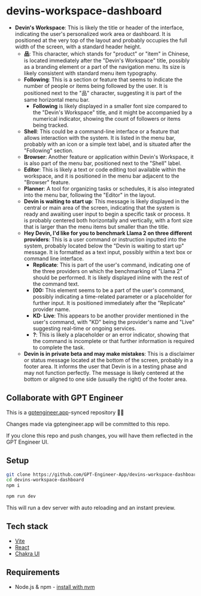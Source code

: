# devins-workspace-dashboard

- **Devin's Workspace**: This is likely the title or header of the interface, indicating the user's personalized work area or dashboard. It is positioned at the very top of the layout and probably occupies the full width of the screen, with a standard header height.
  - **品**: This character, which stands for "product" or "item" in Chinese, is located immediately after the "Devin's Workspace" title, possibly as a branding element or a part of the navigation menu. Its size is likely consistent with standard menu item typography.
  - **Following**: This is a section or feature that seems to indicate the number of people or items being followed by the user. It is positioned next to the "品" character, suggesting it is part of the same horizontal menu bar.
    - **Following** is likely displayed in a smaller font size compared to the "Devin's Workspace" title, and it might be accompanied by a numerical indicator, showing the count of followers or items being tracked.
  - **Shell**: This could be a command-line interface or a feature that allows interaction with the system. It is listed in the menu bar, probably with an icon or a simple text label, and is situated after the "Following" section.
  - **Browser**: Another feature or application within Devin's Workspace, it is also part of the menu bar, positioned next to the "Shell" label.
  - **Editor**: This is likely a text or code editing tool available within the workspace, and it is positioned in the menu bar adjacent to the "Browser" feature.
  - **Planner**: A tool for organizing tasks or schedules, it is also integrated into the menu bar, following the "Editor" in the layout.
  - **Devin is waiting to start up**: This message is likely displayed in the central or main area of the screen, indicating that the system is ready and awaiting user input to begin a specific task or process. It is probably centered both horizontally and vertically, with a font size that is larger than the menu items but smaller than the title.
  - **Hey Devin, I'd like for you to benchmark Llama 2 on three different providers**: This is a user command or instruction inputted into the system, probably located below the "Devin is waiting to start up" message. It is formatted as a text input, possibly within a text box or command line interface.
    - **Replicate**: This is part of the user's command, indicating one of the three providers on which the benchmarking of "Llama 2" should be performed. It is likely displayed inline with the rest of the command text.
    - **[00:** This element seems to be a part of the user's command, possibly indicating a time-related parameter or a placeholder for further input. It is positioned immediately after the "Replicate" provider name.
    - **KD· Live**: This appears to be another provider mentioned in the user's command, with "KD" being the provider's name and "Live" suggesting real-time or ongoing services.
    - **?**: This is likely a placeholder or an error indicator, showing that the command is incomplete or that further information is required to complete the task.
  - **Devin is in private beta and may make mistakes**: This is a disclaimer or status message located at the bottom of the screen, probably in a footer area. It informs the user that Devin is in a testing phase and may not function perfectly. The message is likely centered at the bottom or aligned to one side (usually the right) of the footer area.

## Collaborate with GPT Engineer

This is a [gptengineer.app](https://gptengineer.app)-synced repository 🌟🤖

Changes made via gptengineer.app will be committed to this repo.

If you clone this repo and push changes, you will have them reflected in the GPT Engineer UI.

## Setup

```sh
git clone https://github.com/GPT-Engineer-App/devins-workspace-dashboard.git
cd devins-workspace-dashboard
npm i
```

```sh
npm run dev
```

This will run a dev server with auto reloading and an instant preview.

## Tech stack

- [Vite](https://vitejs.dev/)
- [React](https://react.dev/)
- [Chakra UI](https://chakra-ui.com/)

## Requirements

- Node.js & npm - [install with nvm](https://github.com/nvm-sh/nvm#installing-and-updating)
